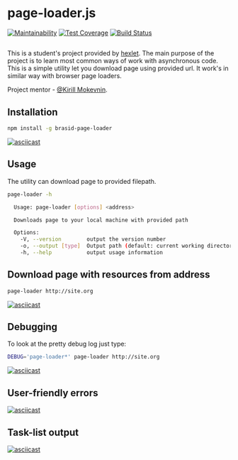 # page-loader.js
[![Maintainability](https://api.codeclimate.com/v1/badges/77144186f90fb7ce940f/maintainability)](https://codeclimate.com/github/brasid/project-lvl3-s382/maintainability)
[![Test Coverage](https://api.codeclimate.com/v1/badges/77144186f90fb7ce940f/test_coverage)](https://codeclimate.com/github/brasid/project-lvl3-s382/test_coverage)
[![Build Status](https://travis-ci.com/brasid/project-lvl3-s382.svg?branch=master)](https://travis-ci.com/brasid/project-lvl3-s382)

##
This is a student's project provided by [hexlet](https://ru.hexlet.io). The main purpose of the project is to learn most common ways of work with asynchronous code.
This is a simple utility let you download page using provided url. It work's in similar way with browser page loaders.

Project mentor - [@Kirill Mokevnin](https://github.com/mokevnin).
##

## Installation
```sh
npm install -g brasid-page-loader
```
[![asciicast](https://asciinema.org/a/220295.svg)](https://asciinema.org/a/220295)

## Usage
The utility can download page to provided filepath.
```sh
page-loader -h

  Usage: page-loader [options] <address>

  Downloads page to your local machine with provided path

  Options:
    -V, --version        output the version number
    -o, --output [type]  Output path (default: current working directory)
    -h, --help           output usage information

```

## Download page with resources from address
```sh
page-loader http://site.org
```
[![asciicast](https://asciinema.org/a/221142.svg)](https://asciinema.org/a/221142)
## Debugging
To look at the pretty debug log just type:
```sh
DEBUG='page-loader*' page-loader http://site.org
```
[![asciicast](https://asciinema.org/a/220682.svg)](https://asciinema.org/a/220682)

## User-friendly errors
[![asciicast](https://asciinema.org/a/220978.svg)](https://asciinema.org/a/220978)

## Task-list output
[![asciicast](https://asciinema.org/a/221196.svg)](https://asciinema.org/a/221196)
